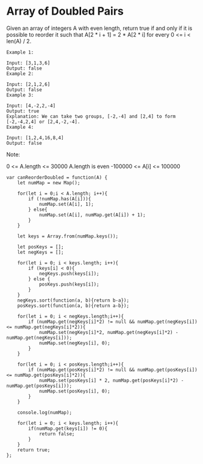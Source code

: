 # Array of Doubled Pairs

Given an array of integers A with even length, return true if and only if it is possible to reorder it such that A[2 * i + 1] = 2 * A[2 * i] for every 0 <= i < len(A) / 2.


``` 
Example 1:

Input: [3,1,3,6]
Output: false
Example 2:

Input: [2,1,2,6]
Output: false
Example 3:

Input: [4,-2,2,-4]
Output: true
Explanation: We can take two groups, [-2,-4] and [2,4] to form [-2,-4,2,4] or [2,4,-2,-4].
Example 4:

Input: [1,2,4,16,8,4]
Output: false
```


Note:

0 <= A.length <= 30000
A.length is even
-100000 <= A[i] <= 100000


```
var canReorderDoubled = function(A) {
    let numMap = new Map();

    for(let i = 0;i < A.length; i++){
        if (!numMap.has(A[i])){
            numMap.set(A[i], 1);
        } else{
            numMap.set(A[i], numMap.get(A[i]) + 1);
        }
    }

    let keys = Array.from(numMap.keys());

    let posKeys = [];
    let negKeys = [];

    for(let i = 0; i < keys.length; i++){
        if (keys[i] < 0){
            negKeys.push(keys[i]);
        } else {
            posKeys.push(keys[i]);
        }
    }
    negKeys.sort(function(a, b){return b-a});
    posKeys.sort(function(a, b){return a-b});

    for(let i = 0; i < negKeys.length;i++){
        if (numMap.get(negKeys[i]*2) != null && numMap.get(negKeys[i]) <= numMap.get(negKeys[i]*2)){
            numMap.set(negKeys[i]*2, numMap.get(negKeys[i]*2) - numMap.get(negKeys[i]));
            numMap.set(negKeys[i], 0);
        }
    }

    for(let i = 0; i < posKeys.length;i++){
        if (numMap.get(posKeys[i]*2) != null && numMap.get(posKeys[i]) <= numMap.get(posKeys[i]*2)){
            numMap.set(posKeys[i] * 2, numMap.get(posKeys[i]*2) - numMap.get(posKeys[i]));
            numMap.set(posKeys[i], 0);
        }
    }

    console.log(numMap);

    for(let i = 0; i < keys.length; i++){
        if(numMap.get(keys[i]) != 0){
            return false;
        }
    }
    return true;
};
```
